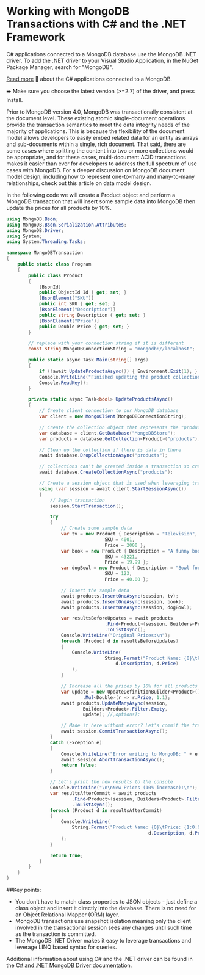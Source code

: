 # Working with MongoDB Transactions with C# and the .NET Framework

C# applications connected to a MongoDB database use the MongoDB .NET driver. To add the .NET driver to your Visual Studio Application, in the NuGet Package Manager, search for "MongoDB".

[Read more](https://developer.mongodb.com/how-to/transactions-c-dotnet/) :book: about the C# applications connected to a MongoDB. 

:arrow_right: Make sure you choose the latest version (>=2.7) of the driver, and press Install. 

Prior to MongoDB version 4.0, MongoDB was transactionally consistent at the document level. These existing atomic single-document operations provide the transaction semantics to meet the data integrity needs of the majority of applications. This is because the flexibility of the document model allows developers to easily embed related data for an entity as arrays and sub-documents within a single, rich document. That said, there are some cases where splitting the content into two or more collections would be appropriate, and for these cases, multi-document ACID transactions makes it easier than ever for developers to address the full spectrum of use cases with MongoDB. For a deeper discussion on MongoDB document model design, including how to represent one-to-many and many-to-many relationships, check out this article on data model design.

In the following code we will create a Product object and perform a MongoDB transaction that will insert some sample data into MongoDB then update the prices for all products by 10%.

```csharp
using MongoDB.Bson;
using MongoDB.Bson.Serialization.Attributes;
using MongoDB.Driver;
using System;
using System.Threading.Tasks;

namespace MongoDBTransaction
{
    public static class Program
    {
        public class Product
        {
            [BsonId]
            public ObjectId Id { get; set; }
            [BsonElement("SKU")]
            public int SKU { get; set; }
            [BsonElement("Description")]
            public string Description { get; set; }
            [BsonElement("Price")]
            public Double Price { get; set; }
        }

        // replace with your connection string if it is different
        const string MongoDBConnectionString = "mongodb://localhost";

        public static async Task Main(string[] args)
        {
            if (!await UpdateProductsAsync()) { Environment.Exit(1); }
            Console.WriteLine("Finished updating the product collection");
            Console.ReadKey();
        }

        private static async Task<bool> UpdateProductsAsync()
        {
            // Create client connection to our MongoDB database
            var client = new MongoClient(MongoDBConnectionString);

            // Create the collection object that represents the "products" collection
            var database = client.GetDatabase("MongoDBStore");
            var products = database.GetCollection<Product>("products");

            // Clean up the collection if there is data in there
            await database.DropCollectionAsync("products");

            // collections can't be created inside a transaction so create it first
            await database.CreateCollectionAsync("products");

            // Create a session object that is used when leveraging transactions
            using (var session = await client.StartSessionAsync())
            {
                // Begin transaction
                session.StartTransaction();

                try
                {
                    // Create some sample data
                    var tv = new Product { Description = "Television",
                                    SKU = 4001,
                                    Price = 2000 };
                    var book = new Product { Description = "A funny book",
                                    SKU = 43221,
                                    Price = 19.99 };
                    var dogBowl = new Product { Description = "Bowl for Fido",
                                    SKU = 123,
                                    Price = 40.00 };

                    // Insert the sample data
                    await products.InsertOneAsync(session, tv);
                    await products.InsertOneAsync(session, book);
                    await products.InsertOneAsync(session, dogBowl);

                    var resultsBeforeUpdates = await products
                                    .Find<Product>(session, Builders<Product>.Filter.Empty)
                                    .ToListAsync();
                    Console.WriteLine("Original Prices:\n");
                    foreach (Product d in resultsBeforeUpdates)
                    {
                        Console.WriteLine(
                                    String.Format("Product Name: {0}\tPrice: {1:0.00}",
                                        d.Description, d.Price)
                        );
                    }

                    // Increase all the prices by 10% for all products
                    var update = new UpdateDefinitionBuilder<Product>()
                            .Mul<Double>(r => r.Price, 1.1);
                    await products.UpdateManyAsync(session,
                            Builders<Product>.Filter.Empty,
                            update); //,options);

                    // Made it here without error? Let's commit the transaction
                    await session.CommitTransactionAsync();
                }
                catch (Exception e)
                {
                    Console.WriteLine("Error writing to MongoDB: " + e.Message);
                    await session.AbortTransactionAsync();
                    return false;
                }

                // Let's print the new results to the console
                Console.WriteLine("\n\nNew Prices (10% increase):\n");
                var resultsAfterCommit = await products
                        .Find<Product>(session, Builders<Product>.Filter.Empty)
                        .ToListAsync();
                foreach (Product d in resultsAfterCommit)
                {
                    Console.WriteLine(
                        String.Format("Product Name: {0}\tPrice: {1:0.00}",
                                                    d.Description, d.Price)
                    );
                }

                return true;
            }
        }
    }
}
```

##Key points:

- You don't have to match class properties to JSON objects - just define a class object and insert it directly into the database. There is no need for an Object Relational Mapper (ORM) layer.
- MongoDB transactions use snapshot isolation meaning only the client involved in the transactional session sees any changes until such time as the transaction is committed.
- The MongoDB .NET Driver makes it easy to leverage transactions and leverage LINQ based syntax for queries.

Additional information about using C# and the .NET driver can be found in the [C# and .NET MongoDB Driver ](https://docs.mongodb.com/drivers/csharp/) documentation.






